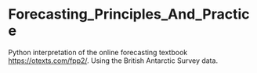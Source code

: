 # Forecasting_Principles_And_Practice
Python interpretation of the online forecasting textbook https://otexts.com/fpp2/. Using the British Antarctic Survey data.

